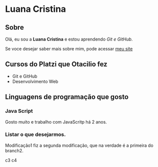 # Luana Cristina

## Sobre

Olá, eu sou a **Luana Cristina** e estou aprendendo *Git e GitHub*.

Se voce desejar saber mais sobre mim, pode acessar [meu site](www.otaciliomaia.com)

## Cursos do Platzi que Otacilio fez

- Git e GitHub
- Desenvolvimento Web

## Linguagens de programação que gosto 

### Java Script

Gosto muito e trabalho com JavaScritp há 2 anos.

### Listar o que desejarmos.

Modificação1
fiz a segunda modificação, que na verdade é a primeira do branch2.

c3
c4

